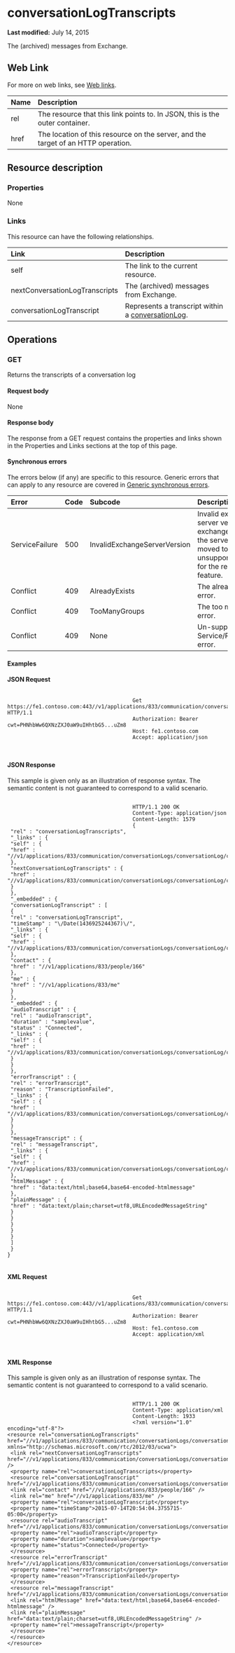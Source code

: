 
# conversationLogTranscripts

 **Last modified:** July 14, 2015

The (archived) messages from Exchange. 


## Web Link
<a name="sectionSection0"> </a>

For more on web links, see [Web links](WebLinks.md).



|**Name**|**Description**|
|:-----|:-----|
|rel|The resource that this link points to. In JSON, this is the outer container.|
|href|The location of this resource on the server, and the target of an HTTP operation.|

## Resource description
<a name="sectionSection1"> </a>




### Properties

None


### Links

This resource can have the following relationships.



|**Link**|**Description**|
|:-----|:-----|
|self|The link to the current resource.|
|nextConversationLogTranscripts|The (archived) messages from Exchange.|
|conversationLogTranscript|Represents a transcript within a [conversationLog](conversationLog_ref.md).|

## Operations
<a name="sectionSection2"> </a>




### GET

Returns the transcripts of a conversation log


#### Request body

None


#### Response body

The response from a GET request contains the properties and links shown in the Properties and Links sections at the top of this page.


#### Synchronous errors

The errors below (if any) are specific to this resource. Generic errors that can apply to any resource are covered in [Generic synchronous errors](GenericSynchronousErrors.md).



|**Error**|**Code**|**Subcode**|**Description**|
|:-----|:-----|:-----|:-----|
|ServiceFailure|500|InvalidExchangeServerVersion|Invalid exchange server version.The exchange mailbox of the server might have moved to an unsupported version for the required feature.|
|Conflict|409|AlreadyExists|The already exists error.|
|Conflict|409|TooManyGroups|The too many groups error.|
|Conflict|409|None|Un-supported Service/Resource/API error.|

#### Examples




#### JSON Request


```

										Get https://fe1.contoso.com:443//v1/applications/833/communication/conversationLogs/conversationLog/conversationLogTranscripts HTTP/1.1
										Authorization: Bearer cwt=PHNhbWw6QXNzZXJ0aW9uIHhtbG5...uZm8
										Host: fe1.contoso.com
										Accept: application/json
										
									
```


#### JSON Response

This sample is given only as an illustration of response syntax. The semantic content is not guaranteed to correspond to a valid scenario.


```

										HTTP/1.1 200 OK
										Content-Type: application/json
										Content-Length: 1579
										{
 "rel" : "conversationLogTranscripts",
 "_links" : {
 "self" : {
 "href" : "//v1/applications/833/communication/conversationLogs/conversationLog/conversationLogTranscripts"
 },
 "nextConversationLogTranscripts" : {
 "href" : "//v1/applications/833/communication/conversationLogs/conversationLog/conversationLogTranscripts/nextConversationLogTranscripts"
 }
 },
 "_embedded" : {
 "conversationLogTranscript" : [
 {
 "rel" : "conversationLogTranscript",
 "timeStamp" : "\/Date(1436925244367)\/",
 "_links" : {
 "self" : {
 "href" : "//v1/applications/833/communication/conversationLogs/conversationLog/conversationLogTranscripts/conversationLogTranscript"
 },
 "contact" : {
 "href" : "//v1/applications/833/people/166"
 },
 "me" : {
 "href" : "//v1/applications/833/me"
 }
 },
 "_embedded" : {
 "audioTranscript" : {
 "rel" : "audioTranscript",
 "duration" : "samplevalue",
 "status" : "Connected",
 "_links" : {
 "self" : {
 "href" : "//v1/applications/833/communication/conversationLogs/conversationLog/conversationLogTranscripts/conversationLogTranscript/audioTranscript"
 }
 }
 },
 "errorTranscript" : {
 "rel" : "errorTranscript",
 "reason" : "TranscriptionFailed",
 "_links" : {
 "self" : {
 "href" : "//v1/applications/833/communication/conversationLogs/conversationLog/conversationLogTranscripts/conversationLogTranscript/errorTranscript"
 }
 }
 },
 "messageTranscript" : {
 "rel" : "messageTranscript",
 "_links" : {
 "self" : {
 "href" : "//v1/applications/833/communication/conversationLogs/conversationLog/conversationLogTranscripts/conversationLogTranscript/messageTranscript"
 },
 "htmlMessage" : {
 "href" : "data:text/html;base64,base64-encoded-htmlmessage"
 },
 "plainMessage" : {
 "href" : "data:text/plain;charset=utf8,URLEncodedMessageString"
 }
 }
 }
 }
 }
 ]
 }
}
									
```


#### XML Request


```

										Get https://fe1.contoso.com:443//v1/applications/833/communication/conversationLogs/conversationLog/conversationLogTranscripts HTTP/1.1
										Authorization: Bearer cwt=PHNhbWw6QXNzZXJ0aW9uIHhtbG5...uZm8
										Host: fe1.contoso.com
										Accept: application/xml
										
									
```


#### XML Response

This sample is given only as an illustration of response syntax. The semantic content is not guaranteed to correspond to a valid scenario.


```

										HTTP/1.1 200 OK
										Content-Type: application/xml
										Content-Length: 1933
										<?xml version="1.0" encoding="utf-8"?>
<resource rel="conversationLogTranscripts" href="//v1/applications/833/communication/conversationLogs/conversationLog/conversationLogTranscripts" xmlns="http://schemas.microsoft.com/rtc/2012/03/ucwa">
 <link rel="nextConversationLogTranscripts" href="//v1/applications/833/communication/conversationLogs/conversationLog/conversationLogTranscripts/nextConversationLogTranscripts" />
 <property name="rel">conversationLogTranscripts</property>
 <resource rel="conversationLogTranscript" href="//v1/applications/833/communication/conversationLogs/conversationLog/conversationLogTranscripts/conversationLogTranscript">
 <link rel="contact" href="//v1/applications/833/people/166" />
 <link rel="me" href="//v1/applications/833/me" />
 <property name="rel">conversationLogTranscript</property>
 <property name="timeStamp">2015-07-14T20:54:04.3755715-05:00</property>
 <resource rel="audioTranscript" href="//v1/applications/833/communication/conversationLogs/conversationLog/conversationLogTranscripts/conversationLogTranscript/audioTranscript">
 <property name="rel">audioTranscript</property>
 <property name="duration">samplevalue</property>
 <property name="status">Connected</property>
 </resource>
 <resource rel="errorTranscript" href="//v1/applications/833/communication/conversationLogs/conversationLog/conversationLogTranscripts/conversationLogTranscript/errorTranscript">
 <property name="rel">errorTranscript</property>
 <property name="reason">TranscriptionFailed</property>
 </resource>
 <resource rel="messageTranscript" href="//v1/applications/833/communication/conversationLogs/conversationLog/conversationLogTranscripts/conversationLogTranscript/messageTranscript">
 <link rel="htmlMessage" href="data:text/html;base64,base64-encoded-htmlmessage" />
 <link rel="plainMessage" href="data:text/plain;charset=utf8,URLEncodedMessageString" />
 <property name="rel">messageTranscript</property>
 </resource>
 </resource>
</resource>
									
```

